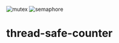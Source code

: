 ![mutex](https://user-images.githubusercontent.com/84587146/121786887-b47a2400-cbfd-11eb-95db-874dbc9984a1.png)
![semaphore](https://user-images.githubusercontent.com/84587146/121786896-c0fe7c80-cbfd-11eb-9f59-711226dbc42b.png)
# thread-safe-counter

